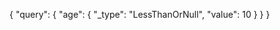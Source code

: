 {
    "query": {
        "age": {
            "_type": "LessThanOrNull",
            "value": 10
        }
    }
}